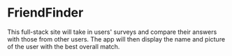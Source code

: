 # FriendFinder
This full-stack site will take in users' surveys and compare their answers with those from other users. The app will then display the name and picture of the user with the best overall match.

